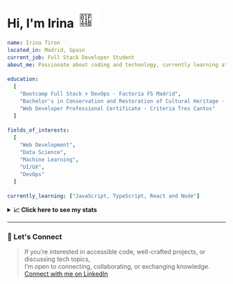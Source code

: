 <h1>Hi, I'm Irina <img src="./hand-emoji.svg" alt="Waving Hand" width="50" height="50"></h1>

```yaml
name: Irina Tiron
located_in: Madrid, Spain
current_job: Full Stack Developer Student
about_me: Passionate about coding and technology, currently learning at Factoría F5 in Madrid

education:
  [
    "Bootcamp Full Stack + DevOps - Factoría F5 Madrid",
    "Bachelor's in Conservation and Restoration of Cultural Heritage - ESCRBC Madrid",
    "Web Developer Professional Certificate - Criteria Tres Cantos"
  ]

fields_of_interests:
  [
    "Web Development",
    "Data Science",
    "Machine Learning",
    "UI/UX",
    "DevOps"
  ]
  
currently_learning: ["JavaScript, TypeScript, React and Node"]

```

<details>
  <summary><b>📈 Click here to see my stats</b></summary>

  ---
 
<!--START_SECTION:waka-->
**🐱 My GitHub Data** 

> 📦 167.0 kB Used in GitHub's Storage 
 > 
> 🏆 350 Contributions in the Year 2025
 > 
> 💼 Opted to Hire
 > 
> 📜 8 Public Repositories 
 > 
> 🔑 2 Private Repositories 
 > 
**I'm an Early 🐤** 

```text
🌞 Morning                421 commits         ██████░░░░░░░░░░░░░░░░░░░   23.11 % 
🌆 Daytime                1033 commits        ██████████████░░░░░░░░░░░   56.70 % 
🌃 Evening                310 commits         ████░░░░░░░░░░░░░░░░░░░░░   17.01 % 
🌙 Night                  58 commits          █░░░░░░░░░░░░░░░░░░░░░░░░   03.18 % 
```
📅 **I'm Most Productive on Wednesday** 

```text
Monday                   257 commits         ████░░░░░░░░░░░░░░░░░░░░░   14.11 % 
Tuesday                  400 commits         █████░░░░░░░░░░░░░░░░░░░░   21.95 % 
Wednesday                520 commits         ███████░░░░░░░░░░░░░░░░░░   28.54 % 
Thursday                 372 commits         █████░░░░░░░░░░░░░░░░░░░░   20.42 % 
Friday                   199 commits         ███░░░░░░░░░░░░░░░░░░░░░░   10.92 % 
Saturday                 28 commits          ░░░░░░░░░░░░░░░░░░░░░░░░░   01.54 % 
Sunday                   46 commits          █░░░░░░░░░░░░░░░░░░░░░░░░   02.52 % 
```


📊 **This Week I Spent My Time On** 

```text
🕑︎ Time Zone: Europe/Madrid

💬 Programming Languages: 
TypeScript               4 hrs 13 mins       ██████████░░░░░░░░░░░░░░░   38.08 % 
JavaScript               4 hrs 6 mins        █████████░░░░░░░░░░░░░░░░   37.03 % 
Other                    1 hr 13 mins        ███░░░░░░░░░░░░░░░░░░░░░░   11.05 % 
Bash                     1 hr 3 mins         ██░░░░░░░░░░░░░░░░░░░░░░░   09.47 % 
JSON                     18 mins             █░░░░░░░░░░░░░░░░░░░░░░░░   02.79 % 

🐱‍💻 Projects: 
server                   7 hrs 56 mins       ██████████████████░░░░░░░   71.53 % 
api-book                 2 hrs 56 mins       ███████░░░░░░░░░░░░░░░░░░   26.44 % 
react-zustand-example    13 mins             █░░░░░░░░░░░░░░░░░░░░░░░░   02.03 % 
```

**I Mostly Code in JavaScript** 

```text
JavaScript               10 repos            ███████████████░░░░░░░░░░   58.82 % 
HTML                     3 repos             ████░░░░░░░░░░░░░░░░░░░░░   17.65 % 
CSS                      2 repos             ███░░░░░░░░░░░░░░░░░░░░░░   11.76 % 
TypeScript               2 repos             ███░░░░░░░░░░░░░░░░░░░░░░   11.76 % 
```



**Timeline**

![Lines of Code chart](https://raw.githubusercontent.com/irinatiron/irinatiron/main/assets/bar_graph.png)


 Last Updated on 06/10/2025 06:31:36 UTC
<!--END_SECTION:waka-->

</details>

---

### 📎 Let's Connect

>If you’re interested in accessible code, well-crafted projects, or discussing tech topics,  
>I’m open to connecting, collaborating, or exchanging knowledge.  
>[Connect with me on LinkedIn](https://www.linkedin.com/in/irinatiron/)
